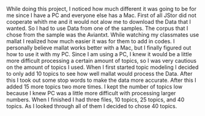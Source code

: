   
While doing this project, I noticed how much different it was going to be for me since I have a PC and everyone else has a Mac. First of all JStor did not cooperate whith me and it would not alow me to download the Data that I wanted. So I had to use Data from one of the samples. The corpus that I chose from the sample was the Aviantxt. While watching my classmates use mallat I realized how much easier it was for them to add in codes. I personally believe mallat works better with a Mac, but I finally figured out how to use it with my PC. Since I am using a PC, I knew it would be a little more difficult processing a certain amount of topics, so I was very cautious on the amount of topics I used. When I first started topic modeling I decided to only add 10 topics to see how well mallat would process the Data. After this I took out some stop words to make the data more accurate. After this I added 15 more topics two more times. I kept the number of topics low because I knew PC was a little more difficult with processing larger numbers. When I finished I had three files, 10 topics, 25 topics, and 40 topics. As I looked through all of them I decided to chose 40 topics.    
